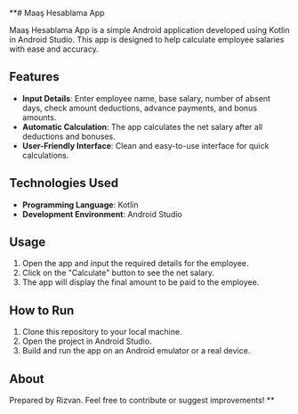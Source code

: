 **# Maaş Hesablama App

Maaş Hesablama App is a simple Android application developed using Kotlin in Android Studio. This app is designed to help calculate employee salaries with ease and accuracy.

## Features
- **Input Details**: Enter employee name, base salary, number of absent days, check amount deductions, advance payments, and bonus amounts.
- **Automatic Calculation**: The app calculates the net salary after all deductions and bonuses.
- **User-Friendly Interface**: Clean and easy-to-use interface for quick calculations.

## Technologies Used
- **Programming Language**: Kotlin
- **Development Environment**: Android Studio

## Usage
1. Open the app and input the required details for the employee.
2. Click on the "Calculate" button to see the net salary.
3. The app will display the final amount to be paid to the employee.

## How to Run
1. Clone this repository to your local machine.
2. Open the project in Android Studio.
3. Build and run the app on an Android emulator or a real device.

## About
Prepared by Rizvan. Feel free to contribute or suggest improvements!
**
